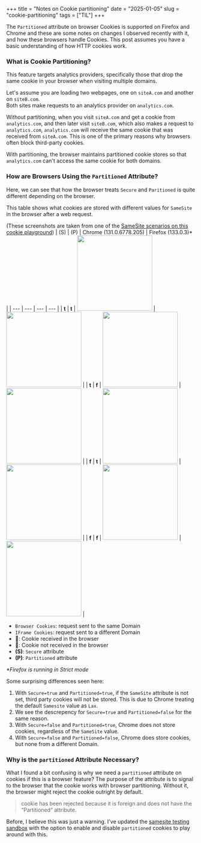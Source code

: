 +++
title = "Notes on Cookie partitioning"
date = "2025-01-05"
slug = "cookie-partitioning"
tags = ["TIL"]
+++

The `Partitioned` attribute on browser Cookies is supported on Firefox and Chrome and these are some notes on changes I observed recently with it, and how these browsers handle Cookies. This post assumes you have a basic understanding of how HTTP cookies work.

### What is Cookie Partitioning?

This feature targets analytics providers, specifically those that drop the same cookie in your browser when visiting multiple domains.

Let's assume you are loading two webpages, one on `siteA.com` and another on `siteB.com`.  
Both sites make requests to an analytics provider on `analytics.com`.


Without partitioning, when you visit `siteA.com` and get a cookie from `analytics.com`, and then later visit `siteB.com`, which also makes a request to `analytics.com`, `analytics.com` will receive the same cookie that was received from `siteA.com`. This is one of the primary reasons why browsers often block third-party cookies.

With partitioning, the browser maintains partitioned cookie stores so that `analytics.com` can't access the same cookie for both domains.

### How are Browsers Using the `Partitioned` Attribute?

Here, we can see that how the browser treats `Secure` and `Paritioned` is quite different depending on the browser.

<style>
table {
  border-collapse: collapse;
  width: 100%;
}
td {
  padding: 10px;
  text-align: center;
  border: 1px solid gray;
}
tr:last-child td {
}
.grayscale {
    filter: grayscale(1);
    display: inline-block; /* Ensures the filter applies properly to inline content */
}
</style>

This table shows what cookies are stored with different values for `SameSite` in the browser after a web request.

(These screenshots are taken from one of the [SameSite scenarios on this cookie playground](https://samesite.flyemoji.com/#explain1))
| (S) | (P) | Chrome (131.0.6778.205) | Firefox (133.0.3)* |
| --- | --- | --- | --- |
| **t**  | **t** | <img src="/img/S=trueP=true-Chrome.png" style="width:200px"> | <img src="/img/S=trueP=true-Firefox.png" style="width:200px"> |
| **t**  | **f** | <img src="/img/S=trueP=false-Chrome.png" style="width:200px"> | <img src="/img/S=trueP=false-Firefox.png" style="width:200px"> |
| **f** | **t** | <img src="/img/S=falseP=true-Chrome.png" style="width:200px"> | <img src="/img/S=falseP=true-Firefox.png" style="width:200px"> |
| **f** | **f** | <img src="/img/S=falseP=false-Chrome.png" style="width:200px"> | <img src="/img/S=falseP=false-Firefox.png" style="width:200px"> |

- `Browser Cookies`: request sent to the same Domain
- `IFrame Cookies`: request sent to a different Domain
- 🍪: Cookie received in the browser
- <span class="grayscale">🍪</span>: Cookie not received in the browser
- **(S)**: `Secure` attribute
- **(P)**: `Partitioned` attribute

_*Firefox is running in Strict mode_

Some surprising differences seen here:

1. With `Secure=true` and `Partitioned=true`, if the `SameSite` attribute is not set, third party cookies will not be stored. This is due to Chrome treating the default `Samesite` value as `Lax`.
1. We see the descrepency for `Secure=true` and `Partitioned=false` for the same reason.
1. With `Secure=false` and `Partitioned=true`, Chrome does not store cookies, regardless of the `SameSite` value.
1. With `Secure=false` and `Partitioned=false`, Chrome does store cookies, but none from a different Domain.

### Why is the `partitioned` Attribute Necessary?

What I found a bit confusing is why we need a `partitioned` attribute on cookies if this is a browser feature? The purpose of the attribute is to signal to the browser that the cookie works with browser partitioning. Without it, the browser might reject the cookie outright by default.

> cookie has been rejected because it is foreign and does not have the “Partitioned“ attribute.

Before, I believe this was just a warning. 
I've updated the [samesite testing sandbox](https://samesite.flyemoji.com) with the option to enable and disable `partitioned` cookies to play around with this.
